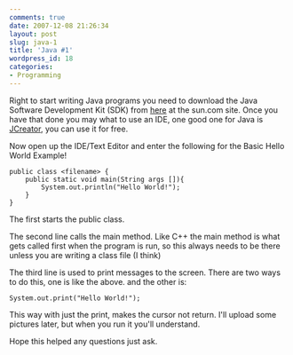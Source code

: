 ```yaml
---
comments: true
date: 2007-12-08 21:26:34
layout: post
slug: java-1
title: 'Java #1'
wordpress_id: 18
categories:
- Programming
---
```


Right to start writing Java programs you need to download the Java Software Development Kit (SDK) from [here](http://java.sun.com/javase/downloads/index.jsp) at the sun.com site.  Once you have that done you may what to use an IDE, one good one for Java is [JCreator](http://www.jcreator.com/download.htm), you can use it for free.

Now open up the IDE/Text Editor and enter the following for the Basic Hello World Example!

    public class <filename> {
    	public static void main(String args []){
    		System.out.println("Hello World!");
    	}
    }


The first starts the public class.

The second line calls the main method. Like C++ the main method is what gets called first when the program is run, so this always needs to be there unless you are writing a class file (I think)

The third line is used to print messages to the screen.  There are two ways to do this, one is like the above.  and the other is:

	System.out.print("Hello World!");

This way with just the print, makes the cursor not return. I'll upload some pictures later, but when you run it you'll understand.

Hope this helped any questions just ask.
